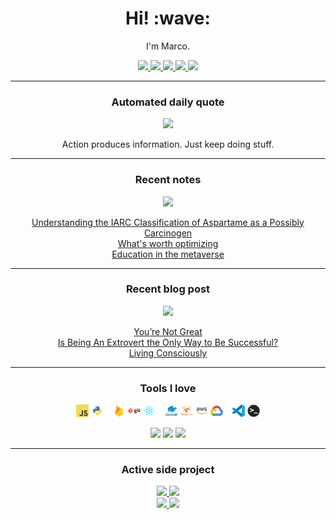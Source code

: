 <html>
<body>
<h1 align="center">
   Hi! :wave:
  </h1>
<p align="center">
   I'm Marco.
  </p>
<!-- Badges: https://shields.io/ -->
<p align="center">
<a href="https://github.com/marcocaldera?tab=repositories">
<img src="https://img.shields.io/badge/-Github-000?style=flat&amp;logo=Github&amp;logoColor=white">
</a>
<a href="linkedin.com/in/marco-caldera">
<img src="https://img.shields.io/badge/-LinkedIn-blue?style=flat&amp;logo=Linkedin&amp;logoColor=white">
</a>
<a href="https://marcocaldera.com/blog">
<img src="https://img.shields.io/badge/-Blog-3559f5?style=flat&amp;logo=Blogger&amp;logoColor=white">
</a>
<a href="https://goodreads.com/marco_caldera">
<img src="https://img.shields.io/badge/-Goodreads-372213?style=flat&amp;logo=Goodreads&amp;logoColor=white">
</a>
<a href="https://notes.marcocaldera.com">
<img src="https://img.shields.io/badge/-Notes-64bb2e?style=flat&amp;logo=blogger&amp;logoColor=white">
</a>
<!--
   <a href="https://stackoverflow.com/users/5878210/marco-caldera">
    <code><img src="https://img.shields.io/badge/-StackOverflow-F58025?style=flat&amp;logo=Stack-Overflow&amp;logoColor=white"/>
   </a>
   -->
</p>
<hr>
<h3 align="center">
   Automated daily quote
  </h3>
<p align="center">
<a href="https://github.com/marcocaldera/marcocaldera/actions/workflows/quote.yaml">
<img src="https://github.com/marcocaldera/marcocaldera/actions/workflows/quote.yaml/badge.svg">
</a>
</p>
<p align="center" id="quote">Action produces information. Just keep doing stuff.</p>
<hr>
<h3 align="center">
   Recent notes
  </h3>
<p align="center">
<a href="https://github.com/marcocaldera/marcocaldera/actions/workflows/recent_notes.yaml">
<img src="https://github.com/marcocaldera/marcocaldera/actions/workflows/recent_notes.yaml/badge.svg">
</a>
</p>
<p align="center" id="recent-notes"><a href="https://notes.marcocaldera.com/posts/2023-07-16-is-aspartame-carcinogenic?utm_source=rss">Understanding the IARC Classification of Aspartame as a Possibly Carcinogen</a><br><a href="https://notes.marcocaldera.com/posts/2023-04-29-whats-worth-optimizing?utm_source=rss">What's worth optimizing</a><br><a href="https://notes.marcocaldera.com/posts/2023-04-15-education-in-the-metaverse?utm_source=rss">Education in the metaverse</a><br></p>
<hr>
<h3 align="center">
   Recent blog post
  </h3>
<p align="center">
<a href="https://github.com/marcocaldera/marcocaldera/actions/workflows/recent_post.yaml">
<img src="https://github.com/marcocaldera/marcocaldera/actions/workflows/recent_post.yaml/badge.svg">
</a>
</p>
<p align="center" id="recent-post"><a href="https://marcocaldera.com/2022/12/18/youre-not-great/">You&rsquo;re Not Great</a><br><a href="https://marcocaldera.com/2021/12/28/is-being-an-extrovert-the-only-way-to-be-successful/">Is Being An Extrovert the Only Way to Be Successful?</a><br><a href="https://marcocaldera.com/2022/06/28/living-consciously/">Living Consciously</a><br></p>
<hr>
<h3 align="center">
   Tools I love
  </h3>
<p align="center">
<code><img height="20" src="https://raw.githubusercontent.com/github/explore/80688e429a7d4ef2fca1e82350fe8e3517d3494d/topics/javascript/javascript.png"></code>
<code><img height="20" src="https://raw.githubusercontent.com/github/explore/80688e429a7d4ef2fca1e82350fe8e3517d3494d/topics/python/python.png"></code>
   &nbsp;&nbsp;
   <code><img height="20" src="https://raw.githubusercontent.com/github/explore/80688e429a7d4ef2fca1e82350fe8e3517d3494d/topics/firebase/firebase.png"></code>
<code><img height="20" src="https://raw.githubusercontent.com/github/explore/80688e429a7d4ef2fca1e82350fe8e3517d3494d/topics/git/git.png"></code>
<code><img height="20" src="https://raw.githubusercontent.com/github/explore/80688e429a7d4ef2fca1e82350fe8e3517d3494d/topics/react/react.png"></code>
   &nbsp;&nbsp;
   <code><img height="20" src="https://raw.githubusercontent.com/github/explore/80688e429a7d4ef2fca1e82350fe8e3517d3494d/topics/docker/docker.png"></code>
<code><img height="20" src="https://raw.githubusercontent.com/github/explore/80688e429a7d4ef2fca1e82350fe8e3517d3494d/topics/tensorflow/tensorflow.png"></code>
<code><img height="20" src="https://raw.githubusercontent.com/github/explore/80688e429a7d4ef2fca1e82350fe8e3517d3494d/topics/aws/aws.png"></code>
<code><img height="20" src="https://raw.githubusercontent.com/github/explore/08e8077e6cd7375c007c6fd6ac8cced5d7738494/topics/google-cloud/google-cloud.png"></code>
   &nbsp;&nbsp;
   <code><img height="20" src="https://raw.githubusercontent.com/github/explore/bbd48b997e8d0bef63f676eca4da5e1f76487b56/topics/visual-studio-code/visual-studio-code.png"></code>
<code><img height="20" src="https://raw.githubusercontent.com/github/explore/80688e429a7d4ef2fca1e82350fe8e3517d3494d/topics/terminal/terminal.png"></code>
</p>
<p align="center">
<img src="https://img.shields.io/badge/Mobile-3559f5">
<img src="https://img.shields.io/badge/Machine Learning-3559f5">
<img src="https://img.shields.io/badge/Cloud-3559f5">
</p>
<hr>
<h3 align="center">
   Active side project
  </h3>
<p align="center">
<a href="https://marcocaldera.com/portfolio/personal-journal-a-sigh-of-relief/">
<img src="https://img.shields.io/badge/Personal Journal-3559f5">
</a>
<a href="https://apps.apple.com/app/diario-personale/id1553430631?ign-itscg=30200&amp;ign-itsct=apps_box_badge">
<img src="https://img.shields.io/itunes/v/1553430631.svg">
</a>
<br>
<a href="https://marcocaldera.com/portfolio/marys-recipes-legacy-for-generations">
<img src="https://img.shields.io/badge/My Recipes-3559f5">
</a>
<a href="https://apps.apple.com/app/marys-recipes/id1538358384?itsct=apps_box_badge&amp;itscg=30200">
<img src="https://img.shields.io/itunes/v/1538358384.svg">
</a>
</p>
</body>
</html>
